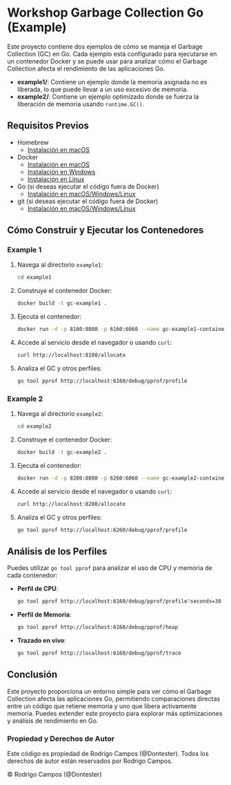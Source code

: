 # Workshop Garbage Collection Go (Example)

Este proyecto contiene dos ejemplos de cómo se maneja el Garbage Collection (GC) en Go. Cada ejemplo está configurado para ejecutarse en un contenedor Docker y se puede usar para analizar cómo el Garbage Collection afecta el rendimiento de las aplicaciones Go.


- **example1/**: Contiene un ejemplo donde la memoria asignada no es liberada, lo que puede llevar a un uso excesivo de memoria.
- **example2/**: Contiene un ejemplo optimizado donde se fuerza la liberación de memoria usando `runtime.GC()`.

## Requisitos Previos

- Homebrew
    - [Instalación en macOS](https://brew.sh/)
- Docker
    - [Instalación en macOS](https://docs.docker.com/desktop/install/mac-install/)
    - [Instalación en Windows](https://docs.docker.com/desktop/install/windows-install/)
    - [Instalación en Linux](https://docs.docker.com/desktop/install/linux-install/)
- Go (si deseas ejecutar el código fuera de Docker)
    - [Instalación en macOS/Windows/Linux](https://go.dev/doc/install)
- git (si deseas ejecutar el código fuera de Docker)
    - [Instalación en macOS/Windows/Linux](https://git-scm.com/downloads)


## Cómo Construir y Ejecutar los Contenedores

### Example 1

1. Navega al directorio `example1`:

    ```bash
    cd example1
    ```

2. Construye el contenedor Docker:

    ```bash
    docker build -t gc-example1 .
    ```

3. Ejecuta el contenedor:

    ```bash
    docker run -d -p 8180:8080 -p 6160:6060 --name gc-example1-container gc-example1
    ```

4. Accede al servicio desde el navegador o usando `curl`:

    ```bash
    curl http://localhost:8180/allocate
    ```

5. Analiza el GC y otros perfiles:

    ```bash
    go tool pprof http://localhost:6160/debug/pprof/profile
    ```

### Example 2

1. Navega al directorio `example2`:

    ```bash
    cd example2
    ```

2. Construye el contenedor Docker:

    ```bash
    docker build -t gc-example2 .
    ```

3. Ejecuta el contenedor:

    ```bash
    docker run -d -p 8280:8080 -p 6260:6060 --name gc-example2-container gc-example2
    ```

4. Accede al servicio desde el navegador o usando `curl`:

    ```bash
    curl http://localhost:8280/allocate
    ```

5. Analiza el GC y otros perfiles:

    ```bash
    go tool pprof http://localhost:6260/debug/pprof/profile
    ```

## Análisis de los Perfiles

Puedes utilizar `go tool pprof` para analizar el uso de CPU y memoria de cada contenedor:

- **Perfil de CPU**:

    ```bash
    go tool pprof http://localhost:6160/debug/pprof/profile?seconds=30
    ```

- **Perfil de Memoria**:

    ```bash
    go tool pprof http://localhost:6160/debug/pprof/heap
    ```

- **Trazado en vivo**:

    ```bash
    go tool pprof http://localhost:6160/debug/pprof/trace
    ```

## Conclusión

Este proyecto proporciona un entorno simple para ver cómo el Garbage Collection afecta las aplicaciones Go, permitiendo comparaciones directas entre un código que retiene memoria y uno que libera activamente memoria. Puedes extender este proyecto para explorar más optimizaciones y análisis de rendimiento en Go.


### Propiedad y Derechos de Autor
Este código es propiedad de Rodrigo Campos (@Dontester). Todos los derechos de autor están reservados por Rodrigo Campos.

© Rodrigo Campos (@Dontester)
